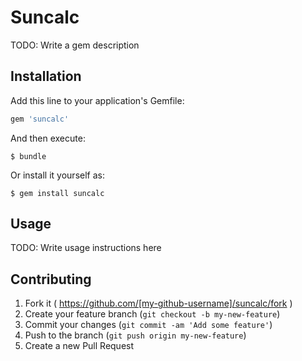 # Suncalc

TODO: Write a gem description

## Installation

Add this line to your application's Gemfile:

```ruby
gem 'suncalc'
```

And then execute:

    $ bundle

Or install it yourself as:

    $ gem install suncalc

## Usage

TODO: Write usage instructions here

## Contributing

1. Fork it ( https://github.com/[my-github-username]/suncalc/fork )
2. Create your feature branch (`git checkout -b my-new-feature`)
3. Commit your changes (`git commit -am 'Add some feature'`)
4. Push to the branch (`git push origin my-new-feature`)
5. Create a new Pull Request
